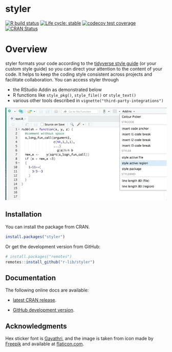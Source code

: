 
<!-- README.md is generated from README.Rmd. Please edit that file -->

# styler

<!-- badges: start -->

[![R build
status](https://github.com/r-lib/styler/workflows/R-CMD-check/badge.svg)](https://github.com/r-lib/styler/actions)
[![Life cycle:
stable](https://img.shields.io/badge/lifecycle-stable-brightgreen.svg)](https://lifecycle.r-lib.org/articles/stages.html)
[![codecov test
coverage](https://app.codecov.io/gh/r-lib/styler/branch/main/graph/badge.svg)](https://app.codecov.io/gh/r-lib/styler)
[![CRAN
Status](https://www.r-pkg.org/badges/version/styler)](https://cran.r-project.org/package=styler)

<!-- badges: end -->

# Overview

styler formats your code according to the [tidyverse style
guide](https://style.tidyverse.org) (or your custom style guide) so you
can direct your attention to the content of your code. It helps to keep
the coding style consistent across projects and facilitate
collaboration. You can access styler through

- the RStudio Addin as demonstrated below
- R functions like `style_pkg()`, `style_file()` or `style_text()`
- various other tools described in
  `vignette("third-party-integrations")`

<img src="https://raw.githubusercontent.com/lorenzwalthert/some_raw_data/master/styler_0.1.gif" width="650px" />

## Installation

You can install the package from CRAN.

``` r
install.packages("styler")
```

Or get the development version from GitHub:

``` r
# install.packages("remotes")
remotes::install_github("r-lib/styler")
```

## Documentation

The following online docs are available:

- [latest CRAN release](https://styler.r-lib.org).

- [GitHub development version](https://styler.r-lib.org/dev/).

## Acknowledgments

Hex sticker font is
[Gayathri](https://fonts.google.com/specimen/Gayathri), and the image is
taken from icon made by [Freepik](https://www.freepik.com) and available
at [flaticon.com](https://www.flaticon.com/free-icon/suit_1355137).
